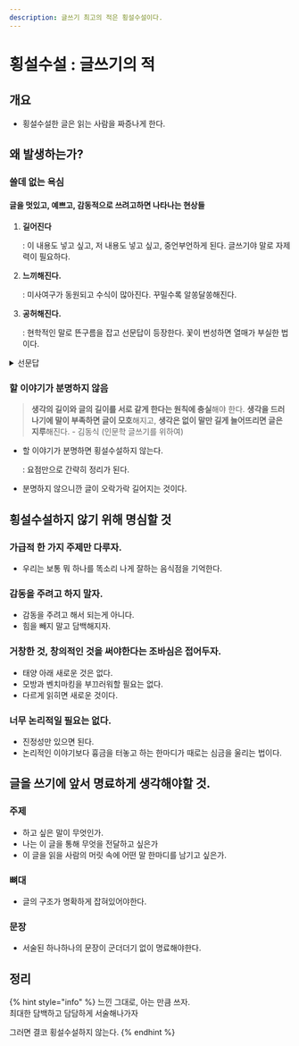 ```yaml
---
description: 글쓰기 최고의 적은 횡설수설이다.
---
```


# 횡설수설 : 글쓰기의 적





## 개요&#x20;

* 횡설수설한 글은 읽는 사람을 짜증나게 한다.&#x20;





## 왜 발생하는가?

### 쓸데 없는 욕심&#x20;

#### 글을 멋있고, 예쁘고, 감동적으로 쓰려고하면 나타나는 현상들&#x20;

1.  **길어진다**

    : 이 내용도 넣고 싶고, 저 내용도 넣고 싶고, 중언부언하게 된다. 글쓰기야 말로 자제력이 필요하다.&#x20;
2.  **느끼해진다.**

    : 미사여구가 동원되고 수식이 많아진다. 꾸밀수록 알쏭달쏭해진다.&#x20;
3.  **공허해진다.**&#x20;

    : 현학적인 말로 뜬구름을 잡고 선문답이 등장한다. 꽃이 번성하면 열매가 부실한 법이다.&#x20;

<details>

<summary>선문답</summary>

주어진 문제와는 상관없이 한가로이 주고받는 이야기를 농담조로 이르는 말.

</details>

### 할 이야기가 분명하지 않음&#x20;

> **생각의 길이와 글의 길이를 서로 같게 한다는 원칙에 충실**해야 한다. **생각을 드러나기에 말이 부족하면 글이 모호**해지고, **생각은 없이 말만 길게 늘어뜨리면 글은 지루**해진다. - 김동식 (인문학 글쓰기를 위하여)&#x20;

*   할 이야기가 분명하면 횡설수설하지 않는다.

    : 요점만으로 간략히 정리가 된다.&#x20;
* 분명하지 않으니깐 글이 오락가락 길어지는 것이다.&#x20;





## 횡설수설하지 않기 위해 명심할 것&#x20;

### 가급적 한 가지 주제만 다루자.&#x20;

* 우리는 보통 뭐 하나를 똑소리 나게 잘하는 음식점을 기억한다.&#x20;

### 감동을 주려고 하지 말자.&#x20;

* 감동을 주려고 해서 되는게 아니다.&#x20;
* 힘을 빼지 말고 담백해지자.&#x20;

### 거창한 것, 창의적인 것을 써야한다는 조바심은 접어두자.&#x20;

* 태양 아래 새로운 것은 없다.&#x20;
* 모방과 벤치마킹을 부끄러워할 필요는 없다.&#x20;
* 다르게 읽히면 새로운 것이다.&#x20;

### 너무 논리적일 필요는 없다.&#x20;

* 진정성만 있으면 된다.&#x20;
* 논리적인 이야기보다 흉금을 터놓고 하는 한마디가 때로는 심금을 울리는 법이다.&#x20;





## 글을 쓰기에 앞서 명료하게 생각해야할 것.&#x20;

### 주제

* 하고 싶은 말이 무엇인가.&#x20;
* 나는 이 글을 통해 무엇을 전달하고 싶은가&#x20;
* 이 글을 읽을 사람의 머릿 속에 어떤 말 한마디를 남기고 싶은가.&#x20;

### 뼈대

* 글의 구조가 명확하게 잡혀있어야한다.&#x20;

### 문장

* 서술된 하나하나의 문장이 군더더기 없이 명료해야한다.&#x20;



## 정리&#x20;

{% hint style="info" %}
느낀 그대로, 아는 만큼 쓰자. \
최대한 담백하고 담담하게 서술해나가자&#x20;

그러면 결코 횡설수설하지 않는다.&#x20;
{% endhint %}



